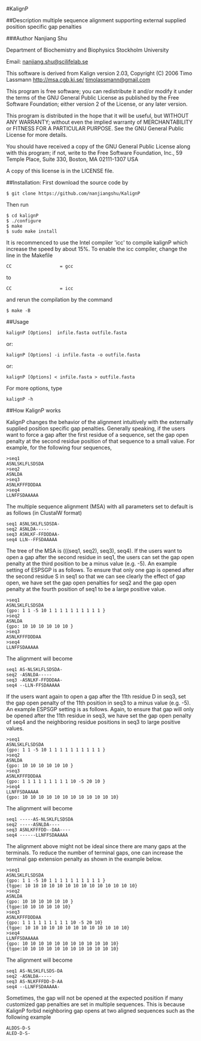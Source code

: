 #KalignP

##Description
multiple sequence alignment supporting external supplied position specific gap penalties

###Author
Nanjiang Shu

Department of Biochemistry and Biophysics 
Stockholm University

Email: nanjiang.shu@scilifelab.se


This software is derived from 
Kalign version 2.03, Copyright (C) 2006 Timo Lassmann
http://msa.cgb.ki.se/
timolassmann@gmail.com

This program is free software; you can redistribute it and/or modify
it under the terms of the GNU General Public License as published by
the Free Software Foundation; either version 2 of the License, or
any later version.

This program is distributed in the hope that it will be useful,
but WITHOUT ANY WARRANTY; without even the implied warranty of
MERCHANTABILITY or FITNESS FOR A PARTICULAR PURPOSE.  See the
GNU General Public License for more details.

You should have received a copy of the GNU General Public License
along with this program; if not, write to the Free Software
Foundation, Inc., 59 Temple Place, Suite 330, Boston, MA  02111-1307  USA

A copy of this license is in the LICENSE file.

##Installation:
First download the source code by 

    $ git clone https://github.com/nanjiangshu/KalignP

Then run 

    $ cd kalignP
    $ ./configure
    $ make
    $ sudo make install


It is recommenced to use the Intel compiler 'icc' to compile kalignP which increase the speed by about 15%.
To enable the icc compiler, change the line in the Makefile

    CC					= gcc
to 

    CC					= icc

and rerun the compilation by the command

    $ make -B


##Usage

`kalignP [Options]  infile.fasta outfile.fasta`

or:

`kalignP [Options] -i infile.fasta -o outfile.fasta`

or:

`kalignP [Options] < infile.fasta > outfile.fasta`

For more options, type

`kalignP -h`

##How KalignP works

KalignP changes the behavior of the alignment intuitively with the externally
supplied position specific gap penalties. Generally speaking, if the users want
to force a gap after the first residue of a sequence, set the gap open penalty
at the second residue position of that sequence to a small value. For example,
for the following four sequences,

```
>seq1
ASNLSKLFLSDSDA
>seq2
ASNLDA
>seq3
ASNLKFFFDDDAA
>seq4
LLNFFSDAAAAA
```

The multiple sequence alignment (MSA) with all parameters set to default is as
follows (in ClustalW format)

```
seq1 ASNLSKLFLSDSDA-
seq2 ASNLDA-----
seq3 ASNLKF-FFDDDAA-
seq4 LLN--FFSDAAAAA 
```

The tree of the MSA is (((seq1, seq2), seq3), seq4). If the users want to open
a gap after the second residue in seq1, the users can set the gap open penalty
at the third position to be a minus value (e.g. -5). An example setting of
ESPSGP is as follows. To ensure that only one gap is opened after the second
residue S in seq1 so that we can see clearly the effect of gap open, we have
set the gap open penalties for seq2 and the gap open penalty at the fourth
position of seq1 to be a large positive value.

```
>seq1
ASNLSKLFLSDSDA
{gpo: 1 1 -5 10 1 1 1 1 1 1 1 1 1 1 }
>seq2
ASNLDA
{gpo: 10 10 10 10 10 10 }
>seq3
ASNLKFFFDDDAA
>seq4
LLNFFSDAAAAA
```

The alignment will become

```
seq1 AS-NLSKLFLSDSDA-
seq2 -ASNLDA-----
seq3 -ASNLKF-FFDDDAA-
seq4 --LLN-FFSDAAAAA
```

If the users want again to open a gap after the 11th residue D in seq3, set the
gap open penalty of the 11th position in seq3 to a minus value (e.g. -5). An
example ESPSGP setting is as follows. Again, to ensure that gap will only be
opened after the 11th residue in seq3, we have set the gap open penalty of seq4
and the neighboring residue positions in seq3 to large positive values.

```
>seq1
ASNLSKLFLSDSDA
{gpo: 1 1 -5 10 1 1 1 1 1 1 1 1 1 1 }
>seq2
ASNLDA
{gpo: 10 10 10 10 10 10 }
>seq3
ASNLKFFFDDDAA
{gpo: 1 1 1 1 1 1 1 1 1 10 -5 20 10 }
>seq4
LLNFFSDAAAAA
{gpo: 10 10 10 10 10 10 10 10 10 10 10 10}
```

The alignment will become

```
seq1 -----AS-NLSKLFLSDSDA
seq2 -----ASNLDA----
seq3 ASNLKFFFDD--DAA----
seq4 ------LLNFFSDAAAAA
```

The alignment above might not be ideal since there are many gaps at the
terminals. To reduce the number of terminal gaps, one can increase the terminal
gap extension penalty as shown in the example below.

```
>seq1
ASNLSKLFLSDSDA
{gpo: 1 1 -5 10 1 1 1 1 1 1 1 1 1 1 }
{tgpe: 10 10 10 10 10 10 10 10 10 10 10 10 10 10}
>seq2
ASNLDA
{gpo: 10 10 10 10 10 10 }
{tgpe:10 10 10 10 10 10}
>seq3
ASNLKFFFDDDAA
{gpo: 1 1 1 1 1 1 1 1 1 10 -5 20 10}
{tgpe: 10 10 10 10 10 10 10 10 10 10 10 10 10}
>seq4
LLNFFSDAAAAA
{gpo: 10 10 10 10 10 10 10 10 10 10 10 10}
{tgpe:10 10 10 10 10 10 10 10 10 10 10 10}
```

The alignment will become

```
seq1 AS-NLSKLFLSDS-DA
seq2 -ASNLDA-----
seq3 AS-NLKFFFDD-D-AA
seq4 --LLNFFSDAAAAA-
```

Sometimes, the gap will not be opened at the expected position if many
customized gap penalties are set in multiple sequences. This is because KalignP
forbid neighboring gap opens at two aligned sequences such as the following
example

```
ALDDS-D-S
ALED-D-S-
```

